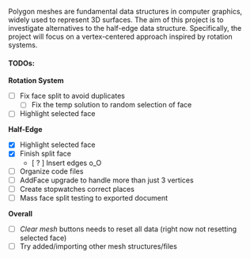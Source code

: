 Polygon meshes are fundamental data structures in computer graphics, widely used to represent 3D surfaces. The aim of this project is to investigate alternatives to the half-edge data structure. Specifically, the project will focus on a vertex-centered approach inspired by rotation systems.

#### TODOs:
**Rotation System**
- [ ] Fix face split to avoid duplicates
    - [ ] Fix the temp solution to random selection of face
- [ ] Highlight selected face

**Half-Edge**
- [x] Highlight selected face
- [x] Finish split face
    - [ ? ] Insert edges o_O
- [ ] Organize code files
- [ ] AddFace upgrade to handle more than just 3 vertices
- [ ] Create stopwatches correct places
- [ ] Mass face split testing to exported document

**Overall**
- [ ] *Clear mesh* buttons needs to reset all data (right now not resetting selected face)
- [ ] Try added/importing other mesh structures/files
